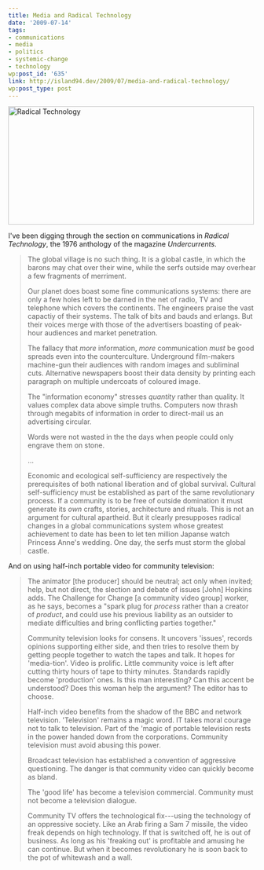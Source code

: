 ```yaml
---
title: Media and Radical Technology
date: '2009-07-14'
tags:
- communications
- media
- politics
- systemic-change
- technology
wp:post_id: '635'
link: http://island94.dev/2009/07/media-and-radical-technology/
wp:post_type: post
---
```


<img class="aligncenter size-medium wp-image-637" title="Radical Technology" src="http://www.island94.org/wp-content/uploads/2009/07/media-radical-technology-500x241.png" alt="Radical Technology" width="500" height="241" />

I've been digging through the section on communications in <em>Radical Technology</em>, the 1976 anthology of the magazine <em>Undercurrents</em>.
<blockquote>The global village is no such thing. It is a global castle, in which the barons may chat over their wine, while the serfs outside may overhear a few fragments of merriment.

Our planet does boast some fine communications systems: there are only a few holes left to be darned in the net of radio, TV and telephone which covers the continents. The engineers praise the vast capactiy of their systems. The talk of bits and bauds and erlangs. But their voices merge with those of the advertisers boasting of peak-hour audiences and market penetration.

The fallacy that <em>more</em> information, <em>more</em> communication <em>must</em> be good spreads even into the counterculture. Underground film-makers machine-gun their audiences with random images and subliminal cuts. Alternative newspapers boost their data density by printing each paragraph on multiple undercoats of coloured image.

The "information economy" stresses <em>quantity</em> rather than quality. It values complex data above simple truths. Computers now thrash through megabits of information in order to direct-mail us an advertising circular.

Words were not wasted in the the days when people could only engrave them on stone.

...

Economic and ecological self-sufficiency are respectively the prerequisites of both national liberation and of global survival. Cultural self-sufficiency must be established as part of the same revolutionary process. If a community is to be free of outside domination it must generate its <em>own</em> crafts, stories, architecture and rituals. This is not an argument for cultural apartheid. But it clearly presupposes radical changes in a global communications system whose greatest achievement to date has been to let ten million Japanse watch Princess Anne's wedding. One day, the serfs must storm the global castle.</blockquote>
And on using half-inch portable video for community television:
<blockquote>The animator [the producer] should be neutral; act only when invited; help, but not direct, the slection and debate of issues [John] Hopkins adds. The Challenge for Change [a community video group] worker, as he says, becomes a "spark plug for <em>process</em> rather than a creator of <em>product</em>, and could use his previous liability as an outsider to mediate difficulties and bring conflicting parties together."

Community television looks for consens. It uncovers 'issues', records opinions supporting either side, and then tries to resolve them by getting people together to watch the tapes and talk. It hopes for 'media-tion'.
Video is prolific. Little community voice is left after cutting thirty hours of tape to thirty minutes. Standards rapidly become 'production' ones. Is this man interesting? Can this accent be understood? Does this woman help the argument? The editor has to choose.

Half-inch video benefits from the shadow of the BBC and network television. 'Television' remains a magic word. IT takes moral courage not to talk to television. Part of the 'magic of portable television rests in the power handed down from the corporations. Community television must avoid abusing this power.

Broadcast television has established a convention of aggressive questioning. The danger is that community video can quickly become as bland.

The 'good life' has become a television commercial. Community must not become a television dialogue.

Community TV offers the technological fix---using the technology of an oppressive society. Like an Arab firing a Sam 7 missile, the video freak depends on high technology. If that is switched off, he is out of business. As long as his 'freaking out' is profitable and amusing he can continue. But when it becomes revolutionary he is soon back to the pot of whitewash and a wall.</blockquote>
